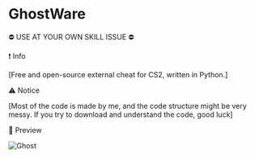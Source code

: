 # GhostWare
⛔ USE AT YOUR OWN SKILL ISSUE ⛔ 

❗ Info 

[Free and open-source external cheat for CS2, written in Python.] 

⚠️ Notice 

[Most of the code is made by me, and the code structure might be very messy. If you try to download and understand the code, good luck] 


📸 Preview


![Ghost](https://github.com/user-attachments/assets/1fbda241-7258-4616-b8ee-18a3bd58570b)

